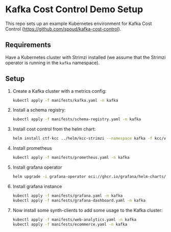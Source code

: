 # Kafka Cost Control Demo Setup

This repo sets up an example Kubernetes environment for Kafka Cost Control (https://github.com/spoud/kafka-cost-control).

## Requirements

Have a Kubernetes cluster with Strimzi installed (we assume that the Strimzi operator is running in the `kafka` namespace).

## Setup

1. Create a Kafka cluster with a metrics config:
    ```bash
    kubectl apply -f manifests/kafka.yaml -n kafka
    ```
1. Install a schema registry:
    ```bash
    kubectl apply -f manifests/schema-registry.yaml -n kafka
    ```
1. Install cost control from the helm chart:
    ```bash
    helm install ctf-kcc ../helm/kcc-strimzi --namespace kafka -f kcc/values.yaml
    ```
1. Install prometheus
    ```bash
    kubectl apply -f manifests/prometheus.yaml -n kafka
    ```
1. Install grafana operator
    ```bash
    helm upgrade -i grafana-operator oci://ghcr.io/grafana/helm-charts/grafana-operator --version v5.18.0 --namespace kafka
    ```
1. Install grafana instance
    ```bash
    kubectl apply -f manifests/grafana.yaml -n kafka
    kubectl apply -f manifests/grafana-dashboard.yaml -n kafka
    ```
1. Now install some synth-clients to add some usage to the Kafka cluster:
    ```bash
    kubectl apply -f manifests/web-analytics.yaml -n kafka
    kubectl apply -f manifests/ecommerce.yaml -n kafka
    ```

